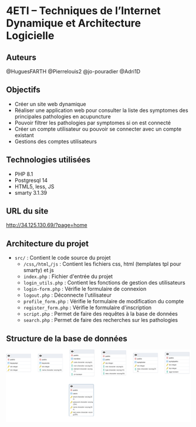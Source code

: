 # 4ETI – Techniques de l’Internet Dynamique et Architecture Logicielle

## Auteurs

@HuguesFARTH
@Pierrelouis2
@jo-pouradier
@Adri1D
## Objectifs

- Créer un site web dynamique
- Réaliser une application web pour consulter la liste des symptomes des principales pathologies en acupuncture
- Pouvoir filtrer les pathologies par symptomes si on est connecté
- Créer un compte utilisateur ou pouvoir se connecter avec un compte existant
- Gestions des comptes utilisateurs
  

## Technologies utilisées

- PHP 8.1
- Postgresql 14
- HTML5, less, JS
- smarty 3.1.39

## URL du site
 http://34.125.130.69/?page=home 

## Architecture du projet

- `src/` : Contient le code source du projet
    - `/css`,`/html`,`/js` : Contient les fichiers css, html (templates tpl pour smarty) et js
    - `index.php` : Fichier d'entrée du projet
    - `login_utils.php` : Contient les fonctions de gestion des utilisateurs
    - `login-form.php` : Vérifie le formulaire de connexion
    - `logout.php` : Déconnecte l'utilisateur
    - `profile_form.php` : Vérifie le formulaire de modification du compte
    - `register_form.php` : Vérifie le formulaire d'inscription
    - `script.php` : Permet de faire des requêtes à la base de données
    - `search.php` : Permet de faire des recherches sur les pathologies

## Structure de la base de données
![](./src/images/Untitled.png)
